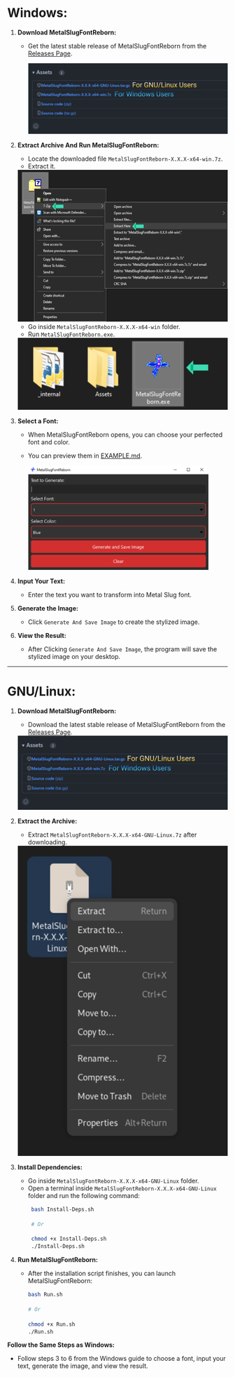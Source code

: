 # **Windows:**

1. **Download MetalSlugFontReborn:**
   - Get the latest stable release of MetalSlugFontReborn from the [Releases Page](https://github.com/VermeilChan/MetalSlugFontReborn/releases).

      <img src="Markdown/Guide/Download-Program.svg"/>

2. **Extract Archive And Run MetalSlugFontReborn:**
   - Locate the downloaded file `MetalSlugFontReborn-X.X.X-x64-win.7z`. 
   - Extract it.

   <img src="Markdown/Guide/Windows/Extract-Program-Windows.svg" width="539" height="346"/>

   - Go inside `MetalSlugFontReborn-X.X.X-x64-win` folder.
   - Run `MetalSlugFontReborn.exe`.

   <img src="Markdown/Guide/Windows/Run-Program-Windows.svg"/>

3. **Select a Font:**
   - When MetalSlugFontReborn opens, you can choose your perfected font and color.
   - You can preview them in [EXAMPLE.md](Documentation/EXAMPLE.md).

      <img src="Markdown/Guide/Windows/MetalSlugFontReborn-GUI.svg" width="412" height="238"/>

4. **Input Your Text:**
   - Enter the text you want to transform into Metal Slug font.

5. **Generate the Image:**
   - Click `Generate And Save Image` to create the stylized image.

6. **View the Result:**
   - After Clicking `Generate And Save Image`, the program will save the stylized image on your desktop.

---

# **GNU/Linux:**

1. **Download MetalSlugFontReborn:**
   - Download the latest stable release of MetalSlugFontReborn from the [Releases Page](https://github.com/VermeilChan/MetalSlugFontReborn/releases).

   <img src="Markdown/Guide/Download-Program.svg"/>

2. **Extract the Archive:**
   - Extract `MetalSlugFontReborn-X.X.X-x64-GNU-Linux.7z` after downloading.

   <img src="Markdown/Guide/GNU-Linux/Extract-Program-GNU-Linux.svg"/>

3. **Install Dependencies:**
   - Go inside `MetalSlugFontReborn-X.X.X-x64-GNU-Linux` folder.
   - Open a terminal inside `MetalSlugFontReborn-X.X.X-x64-GNU-Linux` folder and run the following command:
     ```bash
      bash Install-Deps.sh

      # Or

      chmod +x Install-Deps.sh
      ./Install-Deps.sh
      ```

4. **Run MetalSlugFontReborn:**
   - After the installation script finishes, you can launch MetalSlugFontReborn:
      ```sh
      bash Run.sh

      # Or

      chmod +x Run.sh
      ./Run.sh
      ```

**Follow the Same Steps as Windows:**
   - Follow steps 3 to 6 from the Windows guide to choose a font, input your text, generate the image, and view the result.
